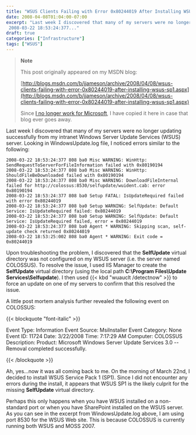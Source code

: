```yaml
---
title: "WSUS Clients Failing with Error 0x80244019 After Installing WSUS SP1"
date: 2008-04-08T01:04:00-07:00
excerpt: "Last week I discovered that many of my servers were no longer updating successfully from my intranet Windows Server Update Services (WSUS) server. Looking in WindowsUpdate.log file, I noticed errors similar to the following: 
 2008-03-22 18:53:24:377..."
draft: true
categories: ["Infrastructure"]
tags: ["WSUS"]
---
```


> **Note**
>
> This post originally appeared on my MSDN blog:
>
> [http://blogs.msdn.com/b/jjameson/archive/2008/04/08/wsus-clients-failing-with-error-0x80244019-after-installing-wsus-sp1.aspx](http://blogs.msdn.com/b/jjameson/archive/2008/04/08/wsus-clients-failing-with-error-0x80244019-after-installing-wsus-sp1.aspx)
>
> Since [I no longer work for Microsoft](/blog/jjameson/2011/09/02/last-day-with-microsoft), I have copied it here in case that blog                 ever goes away.

Last week I discovered that many of my servers were no longer updating successfully         from my intranet Windows Server Update Services (WSUS) server. Looking in WindowsUpdate.log         file, I noticed errors similar to the following:

```
2008-03-22 18:53:24:377 808 ba0 Misc WARNING: WinHttp: SendRequestToServerForFileInformation failed with 0x80190194
2008-03-22 18:53:24:377 808 ba0 Misc WARNING: WinHttp: ShouldFileBeDownloaded failed with 0x80190194
2008-03-22 18:53:24:377 808 ba0 Misc WARNING: DownloadFileInternal failed for http://colossus:8530/selfupdate/wuident.cab: error 0x80190194
2008-03-22 18:53:24:377 808 ba0 Setup FATAL: IsUpdateRequired failed with error 0x80244019
2008-03-22 18:53:24:377 808 ba0 Setup WARNING: SelfUpdate: Default Service: IsUpdateRequired failed: 0x80244019
2008-03-22 18:53:24:377 808 ba0 Setup WARNING: SelfUpdate: Default Service: IsUpdateRequired failed, error = 0x80244019
2008-03-22 18:53:24:377 808 ba0 Agent * WARNING: Skipping scan, self-update check returned 0x80244019
2008-03-22 18:53:25:002 808 ba0 Agent * WARNING: Exit code = 0x80244019
```

Upon troubleshooting the problem, I discovered that the **SelfUpdate**         virtual directory was not configured on my WSUS server (i.e. the server named COLOSSUS).         To resolve the issue, I used IIS Manager to create the **SelfUpdate**         virtual directory (using the local path **C:\Program Files\Update Services\Selfupdate**).         I then used {{< kbd "wuauclt /detectnow" >}} to force an update on one of my servers         to confirm that this resolved the issue.

A little post mortem analysis further revealed the following event on COLOSSUS:

{{< blockquote "font-italic" >}}

Event Type: Information
Event Source: MsiInstaller
Event Category: None
Event ID: 11724
Date: 3/22/2008
Time: 7:17:29 AM
Computer: COLOSSUS
Description:
Product: Microsoft Windows Server Update Services 3.0 -- Removal completed successfully.

{{< /blockquote >}}

Ah, yes...now it was all coming back to me. On the morning of March 22nd, I decided         to install WSUS Service Pack 1 (SP1). Since I did not encounter any errors during         the install, it appears that WSUS SP1 is the likely culprit for the missing **SelfUpdate** virtual directory.

Perhaps this only happens when you have WSUS installed on a non-standard port or         when you have SharePoint installed on the WSUS server. As you can see in the excerpt         from WindowsUpdate.log above, I am using port 8530 for the WSUS Web site. This is         because COLOSSUS is currently running both WSUS and MOSS 2007.

